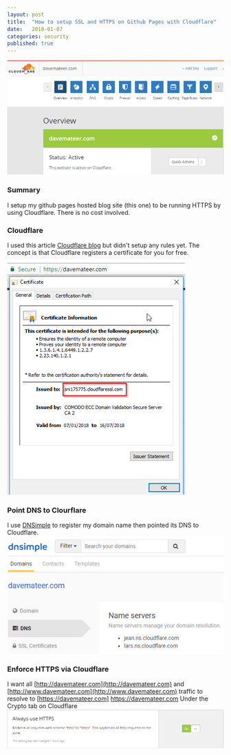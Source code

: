 ```yaml
---
layout: post
title:  "How to setup SSL and HTTPS on Github Pages with Cloudflare"
date:   2018-01-07
categories: security
published: true 
---
```

![Menu](/assets/2018-01-08/menu.png)

### Summary
I setup my github pages hosted blog site (this one) to be running HTTPS by using Cloudflare. There is no cost involved.

### Cloudflare
I used this article [Cloudflare blog](https://blog.cloudflare.com/secure-and-fast-github-pages-with-cloudflare/) but didn't setup any rules yet. The concept is that Cloudflare registers a certificate for you for free.

![Cert](/assets/2018-01-08/cert.png)

### Point DNS to Clourflare
I use [DNSimple](https://dnsimple.com) to register my domain name then pointed its DNS to Cloudflare.
![DNS](/assets/2018-01-08/dns.png)

### Enforce HTTPS via Cloudflare
I want all [http://davemateer.com](http://davemateer.com) and [http://www.davemateer.com](http://www.davemateer.com) traffic to resolve to [https://davemateer.com] https://davemateer.com
Under the Crypto tab on Cloudflare
![SSL](/assets/2018-01-08/https.png)




